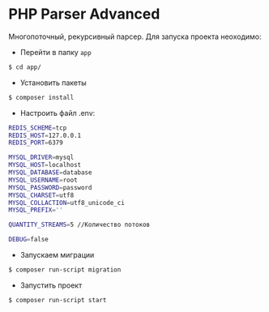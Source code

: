 # PHP Parser Advanced
Многопоточный, рекурсивный парсер.
Для запуска проекта неоходимо:
- Перейти в папку `app`
```sh
$ cd app/
```
- Установить пакеты
```sh
$ composer install
```
- Настроить файл .env:
```sh
REDIS_SCHEME=tcp
REDIS_HOST=127.0.0.1
REDIS_PORT=6379

MYSQL_DRIVER=mysql
MYSQL_HOST=localhost
MYSQL_DATABASE=database
MYSQL_USERNAME=root
MYSQL_PASSWORD=password
MYSQL_CHARSET=utf8
MYSQL_COLLACTION=utf8_unicode_ci
MYSQL_PREFIX=''

QUANTITY_STREAMS=5 //Количество потоков

DEBUG=false
```
- Запускаем миграции 
```sh
$ composer run-script migration
```
- Запустить проект
```sh
$ composer run-script start
```